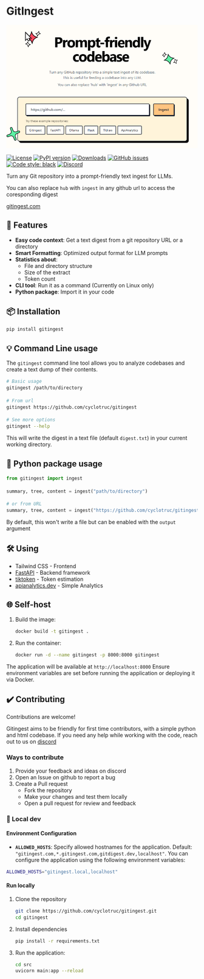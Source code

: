 # GitIngest

[![Image](./docs/frontpage.png "GitIngest main page")](https://gitingest.com)

[![License](https://img.shields.io/badge/license-MIT-blue.svg)](https://github.com/cyclotruc/gitingest/blob/main/LICENSE)
[![PyPI version](https://badge.fury.io/py/gitingest.svg)](https://badge.fury.io/py/gitingest)
[![Downloads](https://pepy.tech/badge/gitingest)](https://pepy.tech/project/gitingest)
[![GitHub issues](https://img.shields.io/github/issues/cyclotruc/gitingest)](https://github.com/cyclotruc/gitingest/issues)
[![Code style: black](https://img.shields.io/badge/code%20style-black-000000.svg)](https://github.com/psf/black)
[![Discord](https://dcbadge.limes.pink/api/server/https://discord.com/invite/zerRaGK9EC)](https://discord.com/invite/zerRaGK9EC)


Turn any Git repository into a prompt-friendly text ingest for LLMs.

You can also replace `hub` with `ingest` in any github url to access the coresponding digest

[gitingest.com](https://gitingest.com)

## 🚀 Features

- **Easy code context**: Get a text digest from a git repository URL or a directory
- **Smart Formatting**: Optimized output format for LLM prompts
- **Statistics about**:
  - File and directory structure
  - Size of the extract
  - Token count
- **CLI tool**: Run it as a command (Currently on Linux only)
- **Python package**: Import it in your code

## 📦 Installation

``` bash
pip install gitingest
```

## 💡 Command Line usage

The `gitingest` command line tool allows you to analyze codebases and create a text dump of their contents.

```bash
# Basic usage
gitingest /path/to/directory

# From url
gitingest https://github.com/cyclotruc/gitingest

# See more options
gitingest --help
```

This will write the digest in a text file (default `digest.txt`) in your current working directory.

## 🐛 Python package usage

```python
from gitingest import ingest

summary, tree, content = ingest("path/to/directory")

# or from URL
summary, tree, content = ingest("https://github.com/cyclotruc/gitingest")
```

By default, this won't write a file but can be enabled with the `output` argument

## 🛠️ Using

- Tailwind CSS - Frontend
- [FastAPI](https://github.com/fastapi/fastapi) - Backend framework
- [tiktoken](https://github.com/openai/tiktoken) - Token estimation
- [apianalytics.dev](https://www.apianalytics.dev/) - Simple Analytics

## 🌐 Self-host

1. Build the image:

   ``` bash
   docker build -t gitingest .
   ```

2. Run the container:

   ``` bash
   docker run -d --name gitingest -p 8000:8000 gitingest
   ```

The application will be available at `http://localhost:8000`
Ensure environment variables are set before running the application or deploying it via Docker.

## ✔️ Contributing

Contributions are welcome!

Gitingest aims to be friendly for first time contributors, with a simple python and html codebase. If you need any help while working with the code, reach out to us on [discord](https://discord.com/invite/zerRaGK9EC)

### Ways to contribute

1. Provide your feedback and ideas on discord
2. Open an Issue on github to report a bug
3. Create a Pull request
   - Fork the repository
   - Make your changes and test them locally
   - Open a pull request for review and feedback

### 🔧 Local dev

#### Environment Configuration

- **`ALLOWED_HOSTS`**: Specify allowed hostnames for the application. Default: `"gitingest.com,*.gitingest.com,gitdigest.dev,localhost"`.
You can configure the application using the following environment variables:

```bash
ALLOWED_HOSTS="gitingest.local,localhost"
```

#### Run locally

1. Clone the repository

   ```bash
   git clone https://github.com/cyclotruc/gitingest.git
   cd gitingest
   ```

2. Install dependencies

   ```bash
   pip install -r requirements.txt
   ```

3. Run the application:

   ```bash
   cd src
   uvicorn main:app --reload
   ```
